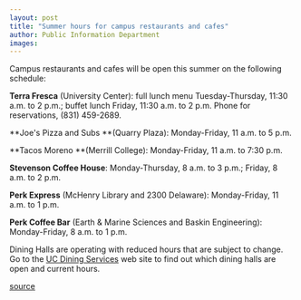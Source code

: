 ```yaml
---
layout: post
title: "Summer hours for campus restaurants and cafes"
author: Public Information Department
images:
---
```


Campus restaurants and cafes will be open this summer on the following schedule:

**Terra Fresca** (University Center): full lunch menu Tuesday-Thursday, 11:30 a.m. to 2 p.m.; buffet lunch Friday, 11:30 a.m. to 2 p.m. Phone for reservations, (831) 459-2689.

**Joe's Pizza and Subs **(Quarry Plaza): Monday-Friday, 11 a.m. to 5 p.m.

**Tacos Moreno **(Merrill College): Monday-Friday, 11 a.m. to 7:30 p.m.  

**Stevenson Coffee House**: Monday-Thursday, 8 a.m. to 3 p.m.; Friday, 8 a.m. to 2 p.m.

**Perk Express** (McHenry Library and 2300 Delaware): Monday-Friday, 11 a.m. to 1 p.m.

**Perk Coffee Bar** (Earth & Marine Sciences and Baskin Engineering): Monday-Friday, 8 a.m. to 1 p.m.

Dining Halls are operating with reduced hours that are subject to change. Go to the [UC Dining Services][1] web site to find out which dining halls are open and current hours.

[1]: http://www.housing.ucsc.edu/dining/dining-halls.html

[source](http://www1.ucsc.edu/currents/06-07/07-17/brief-food.asp "Permalink to brief-food")
